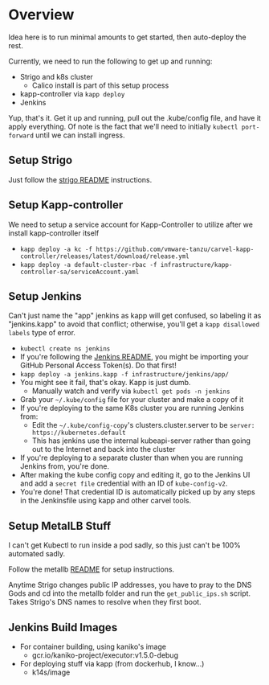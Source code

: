 # Overview

Idea here is to run minimal amounts to get started, then auto-deploy the rest.

Currently, we need to run the following to get up and running:

- Strigo and k8s cluster
    - Calico install is part of this setup process
- kapp-controller via `kapp deploy`
- Jenkins

Yup, that's it. Get it up and running, pull out the .kube/config file, and have it apply everything.
Of note is the fact that we'll need to initially `kubectl port-forward` until we can install ingress.


## Setup Strigo

Just follow the [strigo README](infrastructure/strigo/README.md) instructions.

## Setup Kapp-controller

We need to setup a service account for Kapp-Controller to utilize after we install kapp-controller itself

- `kapp deploy -a kc -f https://github.com/vmware-tanzu/carvel-kapp-controller/releases/latest/download/release.yml`
- `kapp deploy -a default-cluster-rbac -f infrastructure/kapp-controller-sa/serviceAccount.yaml`

## Setup Jenkins

Can't just name the "app" jenkins as kapp will get confused, so labeling it as "jenkins.kapp" to avoid that conflict;
otherwise, you'll get a `kapp disallowed labels` type of error.

- `kubectl create ns jenkins`
- If you're following the [Jenkins README](jenkins/README.md),
you might be importing your GitHub Personal Access Token(s). Do that first!
- `kapp deploy -a jenkins.kapp -f infrastructure/jenkins/app/`
- You might see it fail, that's okay. Kapp is just dumb.
    - Manually watch and verify via `kubectl get pods -n jenkins`
- Grab your `~/.kube/config` file for your cluster and make a copy of it
- If you're deploying to the same K8s cluster you are running Jenkins from:
    - Edit the `~/.kube/config-copy`'s clusters.cluster.server to be `server: https://kubernetes.default`
    - This has jenkins use the internal kubeapi-server rather than going out to the Internet and back into the cluster
- If you're deploying to a separate cluster than when you are running Jenkins from, you're done.
- After making the kube config copy and editing it,
go to the Jenkins UI and add a `secret file` credential with an ID of `kube-config-v2`.
- You're done! That credential ID is automatically picked up by any steps in the Jenkinsfile using kapp and other carvel tools.

## Setup MetalLB Stuff

I can't get Kubectl to run inside a pod sadly, so this just can't be 100% automated sadly.

Follow the metallb [README](./metallb/README.md) for setup instructions.

Anytime Strigo changes public IP addresses,
you have to pray to the DNS Gods and cd into the metallb folder and run the `get_public_ips.sh` script.
Takes Strigo's DNS names to resolve when they first boot.

## Jenkins Build Images

- For container building, using kaniko's image
    - gcr.io/kaniko-project/executor:v1.5.0-debug
- For deploying stuff via kapp (from dockerhub, I know...)
    - k14s/image
